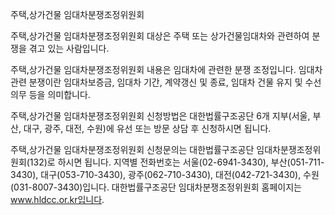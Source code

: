 주택,상가건물 임대차분쟁조정위원회

주택,상가건물 임대차분쟁조정위원회 대상은 주택 또는 상가건물임대차와 관련하여 분쟁을 겪고 있는 사람입니다.

주택,상가건물 임대차분쟁조정위원회 내용은 임대차에 관련한 분쟁 조정입니다.
임대차 관련 분쟁이란 임대차보증금, 임대차 기간, 계약갱신 및 종료, 임대차 건물 유지 및 수선 의무 등을 의미합니다.

주택,상가건물 임대차분쟁조정위원회 신청방법은 대한법률구조공단 6개 지부(서울, 부산, 대구, 광주, 대전, 수원)에 유선 또는 방문 상담 후 신청하시면 됩니다.

주택,상가건물 임대차분쟁조정위원회 신청문의는 대한법률구조공단 임대차분쟁조정위원회(132)로 하시면 됩니다.
지역별 전화번호는 서울(02-6941-3430), 부산(051-711-3430), 대구(053-710-3430), 광주(062-710-3430), 대전(042-721-3430), 수원(031-8007-3430)입니다.
대한법률구조공단 임대차분쟁조정위원회 홈페이지는 www.hldcc.or.kr입니다.